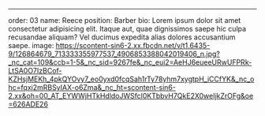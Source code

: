 ---

order: 03
name: Reece
position: Barber
bio: Lorem ipsum dolor sit amet consectetur adipisicing elit. Itaque aut, quae dignissimos saepe hic culpa recusandae aliquam? Vel ducimus expedita alias dolores accusantium saepe.
image: https://scontent-sin6-2.xx.fbcdn.net/v/t1.6435-9/126864679_713333355977537_4906853388042019406_n.jpg?_nc_cat=109&ccb=1-5&_nc_sid=9267fe&_nc_eui2=AeHJ6eueeURwUFPRk-LtSA0O7IzBCof-KZHsjMEKh_4pkQYOvy7_eo0yxd0fcqSah1rTy78yhm7xygtpH_iCCfYK&_nc_ohc=fqxj2mRBSyIAX-o6Zma&_nc_ht=scontent-sin6-2.xx&oh=00_AT_EYWWjHTkHdldoJWSfcl0KTbbvH7QkE2X0weIjkZrOFg&oe=626ADE26
